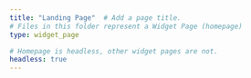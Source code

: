 ```yaml
---
title: "Landing Page"  # Add a page title.
# Files in this folder represent a Widget Page (homepage)
type: widget_page

# Homepage is headless, other widget pages are not.
headless: true
---
```

